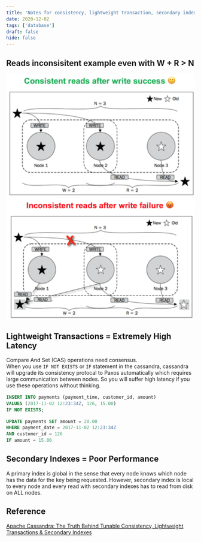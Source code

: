 ```yaml
---
title: 'Notes for consistency, lightweight transaction, secondary index in cassandra'
date: 2020-12-02
tags: ['database']
draft: false
hide: false
---
```


## Reads inconsisitent example even with W + R > N
![alt consistent reads after write success](./write_success.png)
![alt inconsistent reads after write failure](./write_failure.png)

## Lightweight Transactions = Extremely High Latency
Compare And Set (CAS) operations need consensus.  
When you use `IF NOT EXISTS` or `IF` statement in the cassandra, cassandra will upgrade its consistency protocal to Paxos automatically which requires large communication between nodes.
So you will suffer high latency if you use these operations without thinking.
``` sql
INSERT INTO payments (payment_time, customer_id, amount)
VALUES (2017-11-02 12:23:34Z, 126, 15.00)
IF NOT EXISTS;
```
``` sql
UPDATE payments SET amount = 20.00
WHERE payment_date = 2017-11-02 12:23:34Z
AND customer_id = 126
IF amount = 15.00
```

## Secondary Indexes = Poor Performance
A primary index is global in the sense that every node knows which node has the data for the key being requested. However, secondary index is local to every node and every read with secondary indexes has to read from disk on ALL nodes.

## Reference
[Apache Cassandra: The Truth Behind Tunable Consistency, Lightweight Transactions & Secondary Indexes](https://blog.yugabyte.com/apache-cassandra-lightweight-transactions-secondary-indexes-tunable-consistency/)
